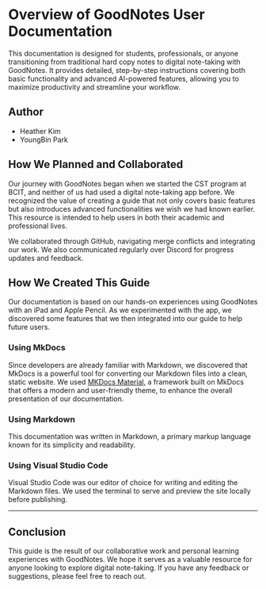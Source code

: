 # Overview of GoodNotes User Documentation

This documentation is designed for students, professionals, or anyone transitioning from traditional hard copy notes to digital note-taking with GoodNotes. It provides detailed, step-by-step instructions covering both basic functionality and advanced AI-powered features, allowing you to maximize productivity and streamline your workflow.

## Author

- Heather Kim
- YoungBin Park

## How We Planned and Collaborated

Our journey with GoodNotes began when we started the CST program at BCIT, and neither of us had used a digital note-taking app before. We recognized the value of creating a guide that not only covers basic features but also introduces advanced functionalities we wish we had known earlier. This resource is intended to help users in both their academic and professional lives.

We collaborated through GitHub, navigating merge conflicts and integrating our work. We also communicated regularly over Discord for progress updates and feedback.

## How We Created This Guide

Our documentation is based on our hands-on experiences using GoodNotes with an iPad and Apple Pencil. As we experimented with the app, we discovered some features that we then integrated into our guide to help future users.

### Using MkDocs

Since developers are already familiar with Markdown, we discovered that MkDocs is a powerful tool for converting our Markdown files into a clean, static website. We used [MKDocs Material](https://squidfunk.github.io/mkdocs-material/), a framework built on MkDocs that offers a modern and user-friendly theme, to enhance the overall presentation of our documentation.

### Using Markdown

This documentation was written in Markdown, a primary markup language known for its simplicity and readability.

### Using Visual Studio Code

Visual Studio Code was our editor of choice for writing and editing the Markdown files. We used the terminal to serve and preview the site locally before publishing.

---

## Conclusion

This guide is the result of our collaborative work and personal learning experiences with GoodNotes. We hope it serves as a valuable resource for anyone looking to explore digital note-taking. If you have any feedback or suggestions, please feel free to reach out.
